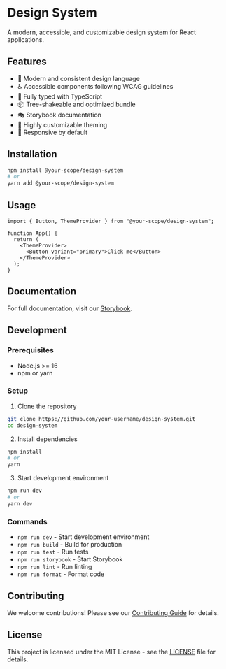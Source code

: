 # Design System

A modern, accessible, and customizable design system for React applications.

## Features

- 🎨 Modern and consistent design language
- ♿️ Accessible components following WCAG guidelines
- 🎯 Fully typed with TypeScript
- 📦 Tree-shakeable and optimized bundle
- 🎭 Storybook documentation
- 🔧 Highly customizable theming
- 📱 Responsive by default

## Installation

```bash
npm install @your-scope/design-system
# or
yarn add @your-scope/design-system
```

## Usage

```tsx
import { Button, ThemeProvider } from "@your-scope/design-system";

function App() {
  return (
    <ThemeProvider>
      <Button variant="primary">Click me</Button>
    </ThemeProvider>
  );
}
```

## Documentation

For full documentation, visit our [Storybook](https://your-storybook-url.com).

## Development

### Prerequisites

- Node.js >= 16
- npm or yarn

### Setup

1. Clone the repository

```bash
git clone https://github.com/your-username/design-system.git
cd design-system
```

2. Install dependencies

```bash
npm install
# or
yarn
```

3. Start development environment

```bash
npm run dev
# or
yarn dev
```

### Commands

- `npm run dev` - Start development environment
- `npm run build` - Build for production
- `npm run test` - Run tests
- `npm run storybook` - Start Storybook
- `npm run lint` - Run linting
- `npm run format` - Format code

## Contributing

We welcome contributions! Please see our [Contributing Guide](CONTRIBUTING.md) for details.

## License

This project is licensed under the MIT License - see the [LICENSE](LICENSE) file for details.
